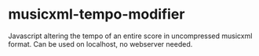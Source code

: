 # musicxml-tempo-modifier
Javascript altering the tempo of an entire score in uncompressed musicxml format. 
Can be used on localhost, no webserver needed.
